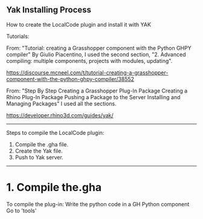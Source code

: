 ## Yak Installing Process


How to create the LocalCode plugin 
and install it with YAK

Tutorials:

From: "Tutorial: creating a Grasshopper component with the Python GHPY compiler"
By Giulio Piacentino, I used the second section, "2. Advanced compiling: multiple components, projects with modules, updating".

https://discourse.mcneel.com/t/tutorial-creating-a-grasshopper-component-with-the-python-ghpy-compiler/38552

From: "Step By Step
Creating a Grasshopper Plug-In Package
Creating a Rhino Plug-In Package
Pushing a Package to the Server
Installing and Managing Packages" 
I used all the sections. 

https://developer.rhino3d.com/guides/yak/

------------------

Steps to compile the LocalCode plugin:
1. Compile the .gha file. 
2. Create the Yak file. 
3. Push to Yak server. 

------------------

# 1. Compile the.gha
To compile the plug-in:
Write the python code in a GH Python component
Go to 'tools'


